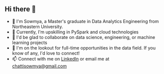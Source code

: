 ## Hi there 👋




- 🌱 I'm Sowmya, a Master's graduate in Data Analytics Engineering from Northeastern University.
- 💬 Currently, I'm upskilling in PySpark and cloud technologies
- 👯 I'd be glad to collaborate on data science, engineering, or machine learning projects
- 🤔 I'm on the lookout for full-time opportunities in the data field. If you know of any, I'd love to connect!
- 📫 Connect with me on [LinkedIn](https://www.linkedin.com/in/csowmya/) or email me at [chattisowmya@gmail.com](mailto:chattisowmya@gmail.com)


